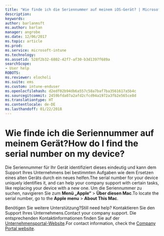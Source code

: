 ```yaml
---
title: "Wie finde ich die Seriennummer auf meinem iOS-Gerät? | Microsoft-Dokumentation"
description: 
keywords: 
author: barlanmsft
ms.author: barlan
manager: angrobe
ms.date: 12/06/2017
ms.topic: article
ms.prod: 
ms.service: microsoft-intune
ms.technology: 
ms.assetid: 528f2b32-6802-42f7-af30-b3d1397f689a
searchScope:
- User help
ROBOTS: 
ms.reviewer: elocholi
ms.suite: ems
ms.custom: intune-enduser
ms.openlocfilehash: d2edf02b94db6a557c58a7baf7ba3561617a5b4c
ms.sourcegitcommit: 2459bfda07a2afd2cfcd94a1972a3fb2e565ce8d
ms.translationtype: HT
ms.contentlocale: de-DE
ms.lasthandoff: 01/22/2018
---
```

# <a name="how-do-i-find-the-serial-number-on-my-device"></a><span data-ttu-id="cdf27-103">Wie finde ich die Seriennummer auf meinem Gerät?</span><span class="sxs-lookup"><span data-stu-id="cdf27-103">How do I find the serial number on my device?</span></span>

<span data-ttu-id="cdf27-104">Die Seriennummer für Ihr Gerät identifiziert dieses eindeutig und kann dem Support Ihres Unternehmens bei bestimmten Aufgaben wie dem Ersetzen eines alten Geräts durch ein neues helfen.</span><span class="sxs-lookup"><span data-stu-id="cdf27-104">The serial number for your device uniquely identifies it, and can help your company support with certain tasks, like replacing your device with a new one.</span></span> <span data-ttu-id="cdf27-105">Um die Seriennummer zu suchen, navigieren Sie zum **Menü „Apple“** > **Über diesen Mac**.</span><span class="sxs-lookup"><span data-stu-id="cdf27-105">To locate the serial number, go to the **Apple menu** > **About This Mac**.</span></span>

<span data-ttu-id="cdf27-106">Benötigen Sie weitere Unterstützung?</span><span class="sxs-lookup"><span data-stu-id="cdf27-106">Still need help?</span></span> <span data-ttu-id="cdf27-107">Kontaktieren Sie den Support Ihres Unternehmens.</span><span class="sxs-lookup"><span data-stu-id="cdf27-107">Contact your company support.</span></span> <span data-ttu-id="cdf27-108">Die entsprechenden Kontaktinformationen finden Sie auf der [Unternehmensportal-Website](https://portal.manage.microsoft.com#HelpDeskDialog).</span><span class="sxs-lookup"><span data-stu-id="cdf27-108">For contact information, check the [Company Portal website](https://portal.manage.microsoft.com#HelpDeskDialog).</span></span>
